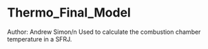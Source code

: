 # Thermo_Final_Model
Author: Andrew Simon/n
Used to calculate the combustion chamber temperature in a SFRJ.
